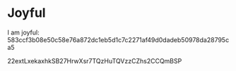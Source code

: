 # Joyful

I am joyful: 583ccf3b08e50c58e76a872dc1eb5d1c7c2271af49d0dadeb50978da28795ca5


22extLxekaxhkSB27HrwXsr7TQzHuTQVzzCZhs2CCQmBSP
